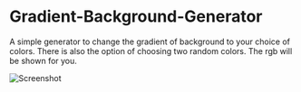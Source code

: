 # Gradient-Background-Generator
A simple generator to change the gradient of background to your choice of colors. There is also the option of choosing two random colors. The rgb will be shown for you.

![Screenshot](/assets/backgroundgenerator.png)
